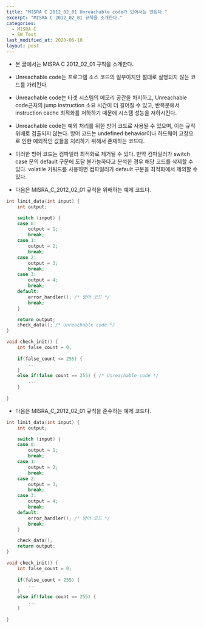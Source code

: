 ```yaml
---
title: "MISRA C 2012_02_01 Unreachable code가 있어서는 안된다."
excerpt: "MISRA C 2012_02_01 규칙을 소개한다."
categories:
  - MISRA C
  - SW Test
last_modified_at: 2020-06-10
layout: post
---
```

- 본 글에서는 MISRA C 2012_02_01 규칙을 소개한다.



- Unreachable code는 프로그램 소스 코드의 일부이지만 절대로 실행되지 않는 코드를 가리킨다.
- Unreachable code는 타겟 시스템의 메모리 공간을 차지하고, Unreachable code근처의 jump instruction 소요 시간이 더 길어질 수 있고, 반복문에서 instruction cache 최적화를 저하하기 때문에 시스템 성능을 저하시킨다.
- Unreachable code는 예외 처리를 위한 방어 코드로 사용될 수 있으며, 이는 규칙 위배로 검출되지 않는다. 방어 코드는 undefined behavior이나 하드웨어 고장으로 인한 예외적인 값들을 처리하기 위해서 존재하는 코드다.
- 이러한 방어 코드는 컴파일러 최적화로 제거될 수 있다. 만약 컴파일러가 switch case 문의 default 구문에 도달 불가능하다고 분석한 경우 해당 코드를 삭제할 수 있다. volatile 키워드를  사용하면 컴파일러가 default 구문을 최적화에서 제외할 수 있다.

- 다음은 MISRA_C_2012_02_01 규칙을 위배하는 예제 코드다.

```c
int limit_data(int input) {
	int output;

	switch (input) {
	case 0:
		output = 1;
		break;
	case 1:
		output = 2;
		break;
	case 2:
		output = 3;
		break;
	case 3:
		output = 4;
		break;
	default:
		error_handler(); /* 방어 코드 */
		break;
	}

	return output;
	check_data(); /* Unreachable code */
}

void check_init() {
	int false_count = 0;
	
	if(false_count <= 255) {
		...
	}
	else if(false count == 255) { /* Unreachable code */
		...
	}
	
}
```

- 다음은 MISRA_C_2012_02_01 규칙을 준수하는 예제 코드다.

```c
int limit_data(int input) {
	int output;

	switch (input) {
	case 0:
		output = 1;
		break;
	case 1:
		output = 2;
		break;
	case 2:
		output = 3;
		break;
	case 3:
		output = 4;
		break;
	default:
		error_handler(); /* 방어 코드 */
		break;
	}

	check_data(); 
	return output;
}

void check_init() {
	int false_count = 0;
	
	if(false_count < 255) {
		...
	}
	else if(false count == 255) {
		...
	}
	
}
```
